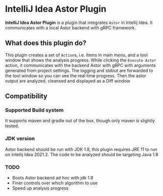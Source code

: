 # IntelliJ Idea Astor Plugin


<!-- Plugin description -->
**IntelliJ Idea Astor Plugin** is a plugin that integrates `Astor` in Intellij Idea. It communicates with a local Astor backend with gRPC framework.

<!-- Plugin description end -->


## What does this plugin do?
This plugin creates a set of `Action`s, i.e. items in main menu, and a tool window that shows the analysis progress.
While clicking the `Execute Astor` action, it communicates with the backend Astor with gRPC with arguments generated from project settings. 
The logging and stdout are forwarded to the tool window so you can see the real time progress. Then the astor output are analyzed, cleansed and displayed as a Diff window

## Compatibility

### Supported Build system
It supports maven and gradle out of the box, though only maven is slightly tested.

### JDK version
Astor backend should be run with JDK 1.8, this plugin requires JRE 11 to run on Intellij Idea 2021.2.
The code to be analyzed should be targeting Java 1.8


### TODO
- Boots Astor backend ad hoc with jdk 1.8
- Finer controls over which algorithm to use
- Speed up analysis progress
